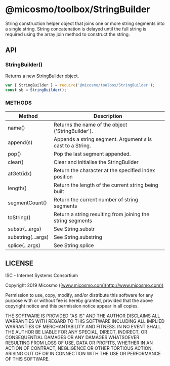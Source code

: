 # @micosmo/toolbox/StringBuilder

String construction helper object that joins one or more string segments into a single string.
String concatenation is delayed until the full string is required using the array join method
to construct the string.

## API

### StringBuilder()
Returns a new StringBuilder object.

```javascript
var { StringBuilder } = require('@micosmo/toolbox/StringBuilder');
const sb = StringBuilder();
```

### METHODS

Method | Description
------ | -----------
name() | Returns the name of the object ('StringBuilder'). 
append(s) | Appends a string segment. Argument *s* is cast to a String.
pop() | Pop the last segment appended.
clear() | Clear and initialise the StringBuilder
atGet(idx) | Return the character at the specified index position
length() | Return the length of the current string being built
segmentCount() | Return the current number of string segments
toString() | Return a string resulting from joining the string segments
substr(...args) | See String.substr
substring(...args) | See String.substring
splice(...args) | See String.splice

## LICENSE

ISC - Internet Systems Consortium

Copyright 2019 Micosmo ([www.micosmo.com](http://www.micosmo.com))

Permission to use, copy, modify, and/or distribute this software for any purpose with or without fee is hereby granted, provided that the above copyright notice and this permission notice appear in all copies.

THE SOFTWARE IS PROVIDED "AS IS" AND THE AUTHOR DISCLAIMS ALL WARRANTIES WITH REGARD TO THIS SOFTWARE INCLUDING ALL IMPLIED WARRANTIES OF MERCHANTABILITY AND FITNESS. IN NO EVENT SHALL THE AUTHOR BE LIABLE FOR ANY SPECIAL, DIRECT, INDIRECT, OR CONSEQUENTIAL DAMAGES OR ANY DAMAGES WHATSOEVER RESULTING FROM LOSS OF USE, DATA OR PROFITS, WHETHER IN AN ACTION OF CONTRACT, NEGLIGENCE OR OTHER TORTIOUS ACTION, ARISING OUT OF OR IN CONNECTION WITH THE USE OR PERFORMANCE OF THIS SOFTWARE.
